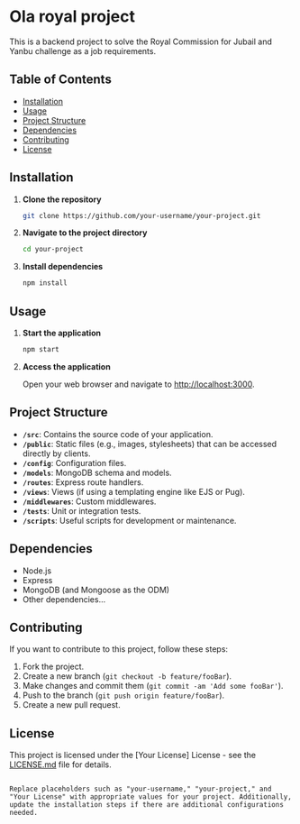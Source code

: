 
# Ola royal project

This is a backend project to solve the Royal Commission for Jubail and Yanbu challenge as a job requirements.

## Table of Contents

- [Installation](#installation)
- [Usage](#usage)
- [Project Structure](#project-structure)
- [Dependencies](#dependencies)
- [Contributing](#contributing)
- [License](#license)

## Installation

1. **Clone the repository**

   ```bash
   git clone https://github.com/your-username/your-project.git
   ```

2. **Navigate to the project directory**

   ```bash
   cd your-project
   ```

3. **Install dependencies**

   ```bash
   npm install
   ```

## Usage

1. **Start the application**

   ```bash
   npm start
   ```

2. **Access the application**

   Open your web browser and navigate to [http://localhost:3000](http://localhost:3000).

## Project Structure

- **`/src`**: Contains the source code of your application.
- **`/public`**: Static files (e.g., images, stylesheets) that can be accessed directly by clients.
- **`/config`**: Configuration files.
- **`/models`**: MongoDB schema and models.
- **`/routes`**: Express route handlers.
- **`/views`**: Views (if using a templating engine like EJS or Pug).
- **`/middlewares`**: Custom middlewares.
- **`/tests`**: Unit or integration tests.
- **`/scripts`**: Useful scripts for development or maintenance.

## Dependencies

- Node.js
- Express
- MongoDB (and Mongoose as the ODM)
- Other dependencies...

## Contributing

If you want to contribute to this project, follow these steps:

1. Fork the project.
2. Create a new branch (`git checkout -b feature/fooBar`).
3. Make changes and commit them (`git commit -am 'Add some fooBar'`).
4. Push to the branch (`git push origin feature/fooBar`).
5. Create a new pull request.

## License

This project is licensed under the [Your License] License - see the [LICENSE.md](LICENSE.md) file for details.
```

Replace placeholders such as "your-username," "your-project," and "Your License" with appropriate values for your project. Additionally, update the installation steps if there are additional configurations needed.
